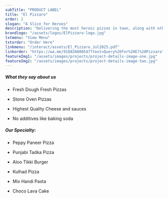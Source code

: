 ```yaml
---
subTitle: "PRODUCT LABEL" 
title: "El Pizzaro"
order: 2
slogan: "A Slice for Heroes"
description: "Delivering the most heroic pizzas in town, along with other gourmet comfort food."
brandlogo: "/assets/logos/ElPizzaro-logo.jpg"
txtmenu: "View Menu"
txtorder: "Order Here"
linkmenu: "/interact/assets/El_Pizzaro_Jul2025.pdf"
linkorder: "https://wa.me/918826000547?text=Query%20for%20El%20Pizzaro"
featureImg1: "/assets/images/projects/project-details-image-one.jpg"
featureImg2: "/assets/images/projects/project-details-image-two.jpg"
---
```

##### What they say about us

- Fresh Dough Fresh Pizzas

- Stone Oven Pizzas

- Highest Quality Cheese and sauces

- No additives like baking soda


##### Our Specialty:

- Peppy Paneer Pizza

- Punjabi Tadka Pizza

- Aloo Tikki Burger

- Kulhad Pizza

- Mix Handi Pasta

- Choco Lava Cake
